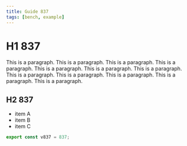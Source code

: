 ```yaml
---
title: Guide 837
tags: [bench, example]
---
```


# H1 837

This is a paragraph. This is a paragraph. This is a paragraph. This is a paragraph. This is a paragraph. This is a paragraph. This is a paragraph. This is a paragraph. This is a paragraph. This is a paragraph. This is a paragraph. This is a paragraph. 

## H2 837

- item A
- item B
- item C

```ts
export const v837 = 837;
```